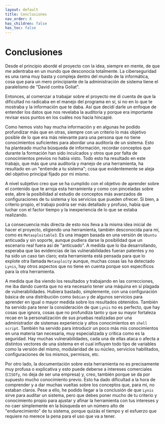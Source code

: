 ```yaml
---
layout: default
title: Conclusiones
nav_order: 8
has_children: false
has_toc: false
---
```


# Conclusiones

Desde el principio abordé el proyecto con la idea, siempre en mente, de que me adentraba en un mundo que desconocía totalmente. La ciberseguridad es una rama muy basta y compleja dentro del mundo de la informática, cosa que para un mero principiante de la administración de sistema tiene el paralelismo de "David contra Goliat".

Entonces, al comenzar a trabajar sobre el proyecto me di cuenta de que la dificultad no radicaba en el manejo del programa en sí, si no en lo que te mostraba y la información que te daba. Así que decidí darle un enfoque de entender los datos que nos revelaba la auditoría y porque era importante revisar esos puntos en los cuáles nos hacía hincapié.

Como hemos visto hay mucha información y en algunas he podido profundizar más que en otras, siempre con un criterio lo más objetivo posible de lo que era más relevante para una persona que no tiene conocimientos suficientes para abordar una auditoría de un sistema. Esto ha planteado mucha búsqueda de información, recordar conceptos que durante la formación han sido inculcados y otros que por falta de conocimientos previos no había visto. Todo esto ha resultado en este trabajo, que más que una auditoría y manejo de una herramienta, ha resultado en un "entiende a tu sistema"; cosa que evidentemente se aleja del objetivo principal fijado por mí mismo.

A nivel subjetivo creo que se ha cumplido con el objetivo de aprender sobre el contenido que te arroja esta herramienta y como con pinceladas sobre este, abre la posibilidad al estudio de conceptos más avanzados de configuraciones de tu sistema y los servicios que pueden ofrecer. Si bien, a criterio propio, el trabajo podría ser más detallado y profuso, había que luchar con el factor tiempo y la inexperiencia de lo que se estaba realizando. 


La consecuencia más directa de esto nos lleva a la misma idea inicial de hacer el proyecto, eligiendo una herramienta, también desconocida para mí, como es `Metasploitable3`. Es una imagen basada en una versión de `Ubuntu` anticuada y sin soporte, aunque pudiera darse la posibilidad que un escenario real fuera así de "anticuado". A medida que lo iba desarrollando, esperaba que las evidencias de las vulnerabilidades fueran patentes y no ha sido un caso tan claro; esta herramienta está pensada para que lo explote otra llamada `Metasploit`y aunque, muchas cosas las ha detectado `Lynis`, hay otros aspectos que no tiene en cuenta porque son específicos para la otra herramienta.

A medida que iba viendo los resultados y trabajando en las correcciones, me iba dando cuenta que no era necesario tener una máquina en sí plagada de vulnerabilidades. Hubiera bastado, simplemente, con una configuración básica de una distribución como `Debian` y de algunos servicios para aprender en igual o mayor medida sobre los resultados obtenidos. También ha servido para tener la consideración de que `Lynis` no es perfecto, que hay cosas que ignora, cosas que no profundiza tanto y que su mayor fortaleza recae en la personalización de sus pruebas realizadas por una administrador de sistemas experiencia y altos conocimientos en `shell script`. También ha servido para introducir un poco más mis conocimientos en una materia tan necesaria, muy especializada y crítica como es la seguridad. Hay muchas vulnerabilidades, cada una de ellas ataca o afecta a distintos vectores de una sistema en el cual influyen todo tipo de variables como la versión del mismo, modularidad de su núcleo, servicios habilitados, configuraciones de los mismos, permisos, etc.

Por otro lado, la documentación sobre esta herramienta no es precisamente muy profusa o explicativa y esto puede deberse a intereses comerciales (`CISOfy`, no deja de ser una empresa) y, creo, también porque se da por supuesto mucho conocimiento previo. Esto ha dado dificultad a la hora de comprender y a dar muchas vueltas sobre los conceptos que, para mí, no estaban claros. Pese a ello, he podido llegar a la conclusión de que `Lynis` sirve para auditar un sistema, pero que debes poner mucho de tu criterio y conocimiento propio para ajustar y afinar la herramienta con tus intereses y no caer simplemente en la búsqueda en un número alto de "endurecimiento" de tu sistema, porque quizás el tiempo y el esfuerzo que requiere no merece la pena para el uso que va a tener.





